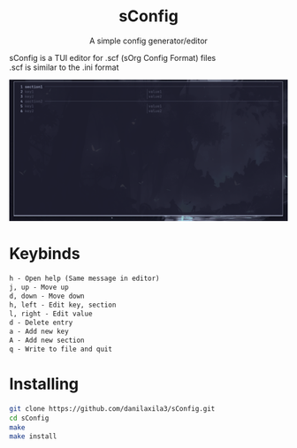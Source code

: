 <h1 align="center">sConfig</h1>
<p align="center">A simple config generator/editor</p>

sConfig is a TUI editor for .scf (sOrg Config Format) files\
.scf is similar to the .ini format

![screenshot_0](./img/screenshot_0.png)

# Keybinds

```
h - Open help (Same message in editor)
j, up - Move up
d, down - Move down
h, left - Edit key, section
l, right - Edit value
d - Delete entry
a - Add new key
A - Add new section
q - Write to file and quit
```

# Installing

```bash
git clone https://github.com/danilaxila3/sConfig.git
cd sConfig
make
make install
```
